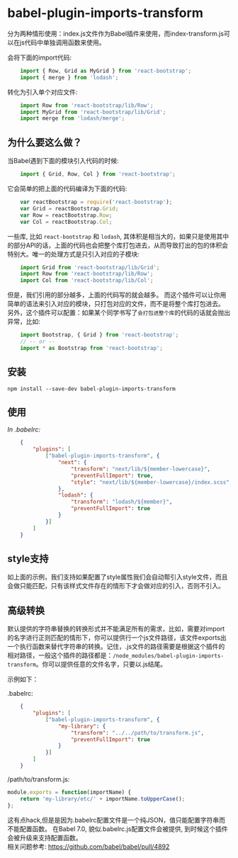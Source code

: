 # babel-plugin-imports-transform

分为两种情形使用：index.js文件作为Babel插件来使用，而index-transform.js可以在js代码中单独调用函数来使用。  

会将下面的import代码:

```javascript
    import { Row, Grid as MyGrid } from 'react-bootstrap';
    import { merge } from 'lodash';
```

转化为引入单个对应文件:

```javascript
    import Row from 'react-bootstrap/lib/Row';
    import MyGrid from 'react-bootstrap/lib/Grid';
    import merge from 'lodash/merge';
```


## 为什么要这么做？

当Babel遇到下面的模块引入代码的时候:

```javascript
    import { Grid, Row, Col } from 'react-bootstrap';
```

它会简单的把上面的代码编译为下面的代码:

```javascript
    var reactBootstrap = require('react-bootstrap');
    var Grid = reactBootstrap.Grid;
    var Row = reactBootstrap.Row;
    var Col = reactBootstrap.Col;
```

一些库, 比如 `react-bootstrap` 和 `lodash`, 其体积是相当大的，如果只是使用其中的部分API的话，上面的代码也会把整个库打包进去，从而导致打出的包的体积会特别大。唯一的处理方式是只引入对应的子模块:

```javascript
    import Grid from 'react-bootstrap/lib/Grid';
    import Row from 'react-bootstrap/lib/Row';
    import Col from 'react-bootstrap/lib/Col';
```

但是，我们引用的部分越多，上面的代码写的就会越多。 而这个插件可以让你用简单的语法来引入对应的模块，只打包对应的文件，而不是将整个库打包进去。  
另外，这个插件可以配置：如果某个同学书写了`会打包进整个库`的代码的话就会抛出异常，比如:

```javascript
    import Bootstrap, { Grid } from 'react-bootstrap';
    // -- or --
    import * as Bootstrap from 'react-bootstrap';
```

## 安装

```
npm install --save-dev babel-plugin-imports-transform
```

## 使用

*In .babelrc:*

```json
    {
        "plugins": [
            ["babel-plugin-imports-transform", {
                "next": {
                    "transform": "next/lib/${member-lowercase}",
                    "preventFullImport": true,
                    "style": "next/lib/${member-lowercase}/index.scss",
                },
                "lodash": {
                    "transform": "lodash/${member}",
                    "preventFullImport": true
                }
            }]
        ]
    }
```

## style支持

如上面的示例，我们支持如果配置了style属性我们会自动帮引入style文件，而且会做只能匹配，只有该样式文件存在的情形下才会做对应的引入，否则不引入。  

## 高级转换

默认提供的字符串替换的转换形式并不能满足所有的需求，比如，需要对import的名字进行正则匹配的情形下，你可以提供行一个js文件路径，该文件exports出一个执行函数来替代字符串的转换。记住，.js文件的路径需要是根据这个插件的相对路径，一般这个插件的路径都是：`/node_modules/babel-plugin-imports-transform`。你可以提供任意的文件名字，只要以.js结尾。  

示例如下：

.babelrc:
```json
    {
        "plugins": [
            ["babel-plugin-imports-transform", {
                "my-library": {
                    "transform": "../../path/to/transform.js",
                    "preventFullImport": true
                }
            }]
        ]
    }
```

/path/to/transform.js:
```js
module.exports = function(importName) {
    return 'my-library/etc/' + importName.toUpperCase();
};
```

这有点hack,但是是因为.babelrc配置文件是一个纯JSON，值只能配置字符串而不能配置函数。 在Babel 7.0, 貌似.babelrc.js配置文件会被提供, 到时候这个插件会被升级来支持配置函数。  
相关问题参考: https://github.com/babel/babel/pull/4892
